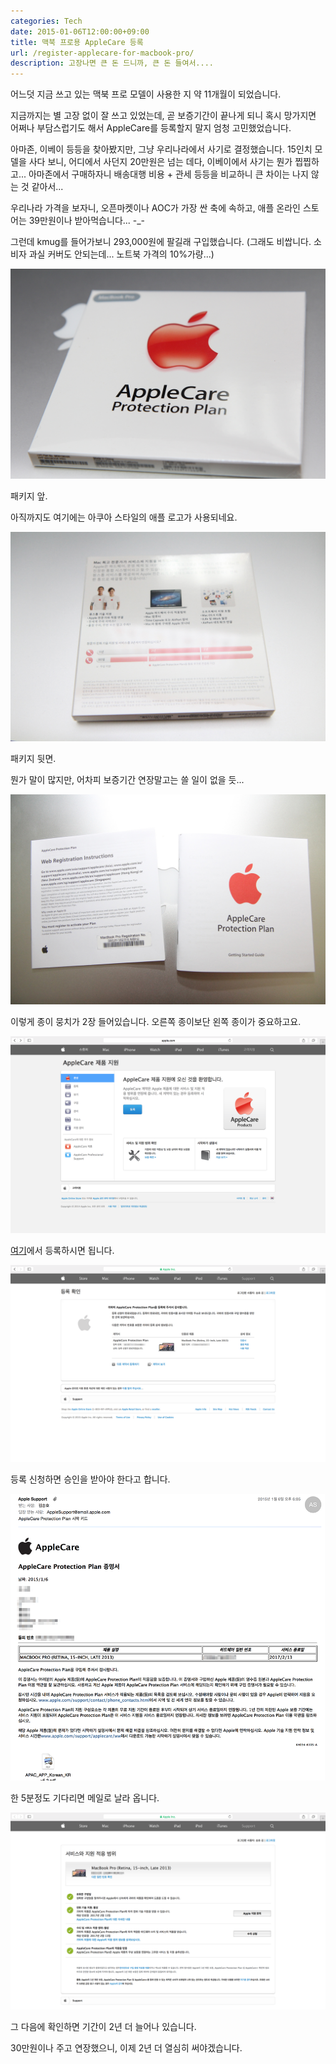 ```yaml
---
categories: Tech
date: 2015-01-06T12:00:00+09:00
title: 맥북 프로용 AppleCare 등록
url: /register-applecare-for-macbook-pro/
description: 고장나면 큰 돈 드니까, 큰 돈 들여서....
---
```


어느덧 지금 쓰고 있는 맥북 프로 모델이 사용한 지 약 11개월이 되었습니다.

지금까지는 별 고장 없이 잘 쓰고 있었는데, 곧 보증기간이 끝나게 되니 혹시 망가지면 어쩌나 부담스럽기도 해서 AppleCare를 등록할지 말지 엄청 고민했었습니다.

아마존, 이베이 등등을 찾아봤지만, 그냥 우리나라에서 사기로 결정했습니다. 15인치 모델을 사다 보니, 어디에서 사던지 20만원은 넘는 데다, 이베이에서 사기는 뭔가 찝찝하고... 아마존에서 구매하자니 배송대행 비용 + 관세 등등을 비교하니 큰 차이는 나지 않는 것 같아서...

우리나라 가격을 보자니, 오픈마켓이나 AOC가 가장 싼 축에 속하고, 애플 온라인 스토어는 39만원이나 받아먹습니다... -\_-

그런데 kmug를 들어가보니 293,000원에 팔길래 구입했습니다. (그래도 비쌉니다. 소비자 과실 커버도 안되는데... 노트북 가격의 10%가량...)

![패키지 앞](01.jpg)

패키지 앞.

아직까지도 여기에는 아쿠아 스타일의 애플 로고가 사용되네요.

![패키지 뒤](02.jpg)

패키지 뒷면.

뭔가 말이 많지만, 어차피 보증기간 연장말고는 쓸 일이 없을 듯...

![종이 뭉치](03.jpg)

이렇게 종이 뭉치가 2장 들어있습니다. 오른쪽 종이보단 왼쪽 종이가 중요하고요.

![등록 사이트](04.png)

[여기](http://apple.com/kr/support/applecare)에서 등록하시면 됩니다.

![승인 필요](05.png)

등록 신청하면 승인을 받아야 한다고 합니다.

![증명서 메일](06.png)

한 5분정도 기다리면 메일로 날라 옵니다.

![서비스 기간](07.png)

그 다음에 확인하면 기간이 2년 더 늘어나 있습니다.

30만원이나 주고 연장했으니, 이제 2년 더 열심히 써야겠습니다.
